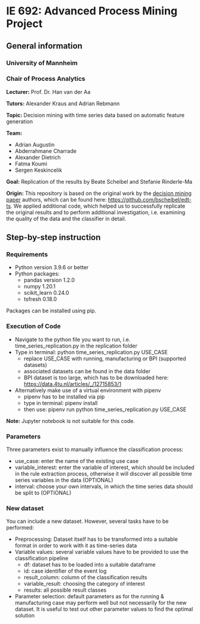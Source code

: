 # IE 692: Advanced Process Mining Project

## General information

### University of Mannheim

### Chair of Process Analytics

**Lecturer:** Prof. Dr. Han van der Aa

**Tutors:** Alexander Kraus and Adrian Rebmann

**Topic:** Decision mining with time series data based on automatic feature generation

**Team:**
   * Adrian Augustin
   * Abderrahmane Charrade
   * Alexander Dietrich
   * Fatma Koumi
   * Sergen Keskincelik

**Goal:** Replication of the results by Beate Scheibel and Stefanie Rinderle-Ma

**Origin:** This repository is based on the original work by the [decision mining paper](https://link.springer.com/chapter/10.1007/978-3-031-07472-1_1) authors, which can be found here: https://github.com/bscheibel/edt-ts.
We applied additional code, which helped us to successfully replicate the original results and to perform additional investigation, i.e. examining the quality of the data and the classifier in detail.

## Step-by-step instruction

### Requirements

* Python version 3.9.6 or better
* Python packages: 
    * pandas version 1.2.0
    * numpy 1.20.1
    * scikit_learn 0.24.0
    * tsfresh 0.18.0

Packages can be installed using pip.


### Execution of Code

* Navigate to the python file you want to run, i.e. time_series_replication.py in the replication folder
* Type in terminal: python time_series_replication.py USE_CASE
   * replace USE_CASE with running, manufacturing or BPI (supported datasets)
   * associated datasets can be found in the data folder
   * BPI dataset is too large, which has to be downloaded here: https://data.4tu.nl/articles/_/12715853/1
* Alternatively make use of a virtual environment with pipenv
   * pipenv has to be installed via pip
   * type in terminal: pipenv install
   * then use: pipenv run python time_series_replication.py USE_CASE

**Note:** Jupyter notebook is not suitable for this code.

### Parameters

Three parameters exist to manually influence the classification process:

* use_case: enter the name of the existing use case
* variable_interest: enter the variable of interest, which should be included in the rule extraction process, otherwise it will discover all possible time series variables in the data (OPTIONAL)
* interval: choose your own intervals, in which the time series data should be split to (OPTIONAL)

### New dataset

You can include a new dataset. However, several tasks have to be performed:

* Preprocessing: Dataset itself has to be transformed into a suitable format in order to work with it as time-series data
* Variable values: several variable values have to be provided to use the classification pipeline
   * df: dataset has to be loaded into a suitable dataframe
   * id: case identifier of the event log
   * result_column: column of the classification results
   * variable_result: choosing the category of interest
   * results: all possible result classes
* Parameter selection: default parameters as for the running & manufacturing case may perform well but not necessarily for the new dataset. It is useful to test out other parameter values to find the optimal solution










